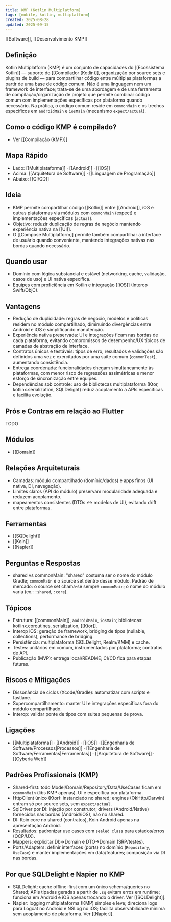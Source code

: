 ```yaml
---
title: KMP (Kotlin Multiplatform)
tags: [mobile, kotlin, multiplatform]
created: 2025-08-28
updated: 2025-09-15
---
```

[[Software]], [[Desenvolvimento KMP]]
## Definição
Kotlin Multiplatform (KMP) é um conjunto de capacidades do [[Ecossistema Kotlin]] — suporte do [[Compilador (Kotlin)]], organização por source sets e plugins de build — para compartilhar código entre múltiplas plataformas a partir de uma base de código comum. Não é uma linguagem nem um framework de interface; trata-se de uma abordagem e de uma ferramenta de compilação/organização de projeto que permite combinar código comum com implementações específicas por plataforma quando necessário. Na prática, o código comum reside em `commonMain` e os trechos específicos em `androidMain` e `iosMain` (mecanismo `expect/actual`).

## Como o código KMP é compilado?

* Ver [[Compilação (KMP)]]

## Mapa Rápido
- Lado: [[Multiplataforma]] · [[Android]] · [[iOS]]
- Acima: [[Arquitetura de Software]] · [[Linguagem de Programação]]
- Abaixo: [[CI/CD]]

## Ideia
- KMP permite compartilhar código [[Kotlin]] entre [[Android]], iOS e outras plataformas via módulos com `commonMain` (expect) e implementações específicas (`actual`).
- Objetivo: reduzir duplicação de regras de negócio mantendo experiência nativa na [[UI]].
- O [[Compose Multiplatform]] permite também compartilhar a interface de usuário quando conveniente, mantendo integrações nativas nas bordas quando necessário.

## Quando usar
- Domínio com lógica substancial e estável (networking, cache, validação, casos de uso) e UI nativa específica.
- Equipes com proficiência em Kotlin e integração [[iOS]] (Interop Swift/ObjC).

## Vantagens

- Redução de duplicidade: regras de negócio, modelos e políticas residem no módulo compartilhado, diminuindo divergências entre Android e iOS e simplificando manutenção.
- Experiência nativa preservada: UI e integrações ficam nas bordas de cada plataforma, evitando compromissos de desempenho/UX típicos de camadas de abstração de interface.
- Contratos únicos e testáveis: tipos de erro, resultados e validações são definidos uma vez e exercitados por uma suíte comum (`commonTest`), aumentando consistência.
- Entrega coordenada: funcionalidades chegam simultaneamente às plataformas, com menor risco de regressões assimétricas e menor esforço de sincronização entre equipes.
- Dependências sob controle: uso de bibliotecas multiplataforma (Ktor, kotlinx.serialization, SQLDelight) reduz acoplamento a APIs específicas e facilita evolução.

## Prós e Contras em relação ao Flutter

TODO

## Módulos
* [[Domain]]

## Relações Arquiteturais
- Camadas: módulo compartilhado (domínio/dados) e apps finos (UI nativa, DI, navegação).
- Limites claros (API do módulo) preservam modularidade adequada e reduzem acoplamento.
- mapeamentos consistentes (DTOs ↔ modelos de UI), evitando drift entre plataformas.

## Ferramentas
* [[SQDelight]]
* [[Koin]]
* [[Napier]]

## Perguntas e Respostas
- shared vs commonMain: "shared" costuma ser o nome do módulo Gradle; `commonMain` é o source set dentro desse módulo. Padrão de mercado: o source set chama‑se sempre `commonMain`; o nome do módulo varia (ex.: `:shared`, `:core`).

## Tópicos
- Estrutura: [[commonMain]], `androidMain`, `iosMain`; bibliotecas: kotlinx.coroutines, serialization, [[Ktor]].
- Interop iOS: geração de framework, bridging de tipos (nullable, collections), performance de bridging.
- Persistência: multiplataforma (SQLDelight, Realm/KMM) e cache.
- Testes: unitários em comum, instrumentados por plataforma; contratos de API.
- Publicação (MVP): entrega local/README; CI/CD fica para etapas futuras.

## Riscos e Mitigações
- Dissonância de ciclos (Xcode/Gradle): automatizar com scripts e fastlane.
- Supercompartilhamento: manter UI e integrações específicas fora do módulo compartilhado.
- Interop: validar ponte de tipos com suites pequenas de prova.

## Ligações
- [[Multiplataforma]] · [[Android]] · [[iOS]] · [[Engenharia de Software/Processos|Processos]] · [[Engenharia de Software/Ferramentas|Ferramentas]] · [[Arquitetura de Software]] · [[Cyberia Web]]

## Padrões Profissionais (KMP)
- Shared-first: todo Model/Domain/Repository/Data/UseCases ficam em `commonMain` (libs KMP apenas). UI é específica por plataforma.
- HttpClient único (Ktor): instanciado no shared; engines (OkHttp/Darwin) entram só por source sets, sem `expect/actual`.
- SqlDriver por DI: injeção por construtor; drivers (Android/Native) fornecidos nas bordas (Android/iOS), não no shared.
- DI: Koin core no shared (contratos), Koin Android apenas na apresentação Android.
- Resultados: padronizar use cases com `sealed class` para estados/erros (OCP/UX).
- Mappers: explicitar Db→Domain e DTO→Domain (SRP/testes).
- Ports/Adapters: definir interfaces (ports) no domínio (`Repository`, `UseCase`) e manter implementações em data/features; composição via DI nas bordas.

## Por que SQLDelight e Napier no KMP
- SQLDelight: cache offline-first com um único schema/queries no Shared; APIs tipadas geradas a partir de `.sq` evitam erros em runtime; funciona em Android e iOS apenas trocando o driver. Ver [[SQLDelight]].
- Napier: logging multiplataforma (KMP) simples e leve; direciona logs para Logcat no Android e NSLog no iOS; facilita observabilidade mínima sem acoplamento de plataforma. Ver [[Napier]].
